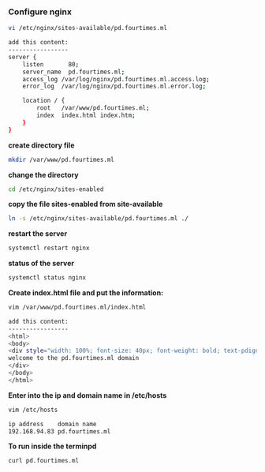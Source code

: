 ### Configure nginx
```bash
vi /etc/nginx/sites-available/pd.fourtimes.ml

add this content:
-----------------
server {
    listen       80;
    server_name  pd.fourtimes.ml;
    access_log /var/log/nginx/pd.fourtimes.ml.access.log;
    error_log  /var/log/nginx/pd.fourtimes.ml.error.log;

    location / {
        root   /var/www/pd.fourtimes.ml;
        index  index.html index.htm;
    }
}
```

**create directory file**

```bash
mkdir /var/www/pd.fourtimes.ml
```

**change the directory**

```bash
cd /etc/nginx/sites-enabled
```
**copy the file sites-enabled from site-available**
```bash
ln -s /etc/nginx/sites-available/pd.fourtimes.ml ./
```

**restart the server**

```bash
systemctl restart nginx
```
**status of the server**
```bash
systemctl status nginx
```
**Create index.html file and put the information:**
```bash
vim /var/www/pd.fourtimes.ml/index.html

add this content:
-----------------
<html>
<body>
<div style="width: 100%; font-size: 40px; font-weight: bold; text-pdign: center;">
welcome to the pd.fourtimes.ml domain
</div>
</body>
</html>
```
**Enter into the ip and domain name in /etc/hosts**
```bash
vim /etc/hosts

ip address    domain name
192.168.94.83 pd.fourtimes.ml
```
**To run inside the terminpd**
```bash
curl pd.fourtimes.ml
```